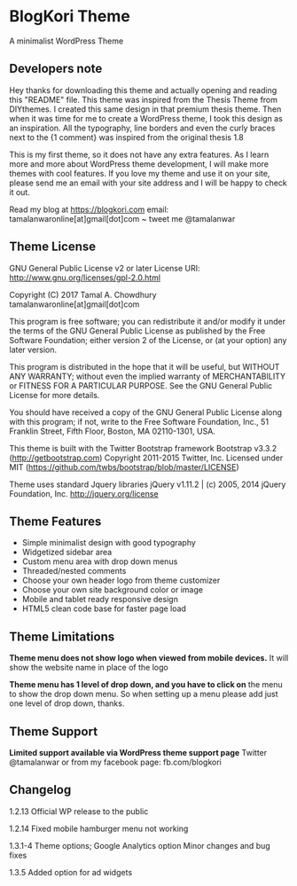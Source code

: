 # BlogKori Theme
A minimalist WordPress Theme

## Developers note

Hey thanks for downloading this theme and actually opening and
reading this "README" file. This theme was inspired from the
Thesis Theme from DIYthemes. I created this same design in that
premium thesis theme. Then when it was time for me to create a
WordPress theme, I took this design as an inspiration. All the
typography, line borders and even the curly braces next to the
{1 comment} was inspired from the original thesis 1.8

This is my first theme, so it does not have any extra features.
As I learn more and more about WordPress theme development,
I will make more themes with cool features. If you love my theme
and use it on your site, please send me an email with your site
address and I will be happy to check it out.

Read my blog at https://blogkori.com
email: tamalanwaronline[at]gmail[dot]com ~ tweet me @tamalanwar

## Theme License

GNU General Public License v2 or later
License URI: http://www.gnu.org/licenses/gpl-2.0.html

Copyright (C) 2017 Tamal A. Chowdhury tamalanwaronline[at]gmail[dot]com

This program is free software; you can redistribute it and/or
modify it under the terms of the GNU General Public License
as published by the Free Software Foundation; either version 2
of the License, or (at your option) any later version.

This program is distributed in the hope that it will be useful,
but WITHOUT ANY WARRANTY; without even the implied warranty of
MERCHANTABILITY or FITNESS FOR A PARTICULAR PURPOSE.  See the
GNU General Public License for more details.

You should have received a copy of the GNU General Public License
along with this program; if not, write to the Free Software
Foundation, Inc., 51 Franklin Street, Fifth Floor, Boston, MA  02110-1301, USA.

This theme is built with the Twitter Bootstrap framework
Bootstrap v3.3.2 (http://getbootstrap.com)
Copyright 2011-2015 Twitter, Inc.
Licensed under MIT (https://github.com/twbs/bootstrap/blob/master/LICENSE)

Theme uses standard Jquery libraries
jQuery v1.11.2 | (c) 2005, 2014 jQuery Foundation, Inc.
http://jquery.org/license

## Theme Features

* Simple minimalist design with good typography
* Widgetized sidebar area
* Custom menu area with drop down menus
* Threaded/nested comments
* Choose your own header logo from theme customizer
* Choose your own site background color or image
* Mobile and tablet ready responsive design
* HTML5 clean code base for faster page load

## Theme Limitations

**Theme menu does not show logo when viewed from mobile devices.**
It will show the website name in place of the logo

**Theme menu has 1 level of drop down, and you have to click on**
the menu to show the drop down menu. So when setting up a menu
please add just one level of drop down, thanks.

## Theme Support

**Limited support available via WordPress theme support page**
Twitter @tamalanwar or from my facebook page: fb.com/blogkori

## Changelog

1.2.13
Official WP release to the public

1.2.14
Fixed mobile hamburger menu not working

1.3.1-4
Theme options; Google Analytics option
Minor changes and bug fixes

1.3.5
Added option for ad widgets
